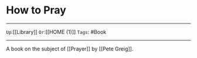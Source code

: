 # How to Pray

---

`Up`:[[Library]] `Or`:[[HOME (1)]] `Tags`: #Book

---

A book on the subject of [[Prayer]] by [[Pete Greig]].